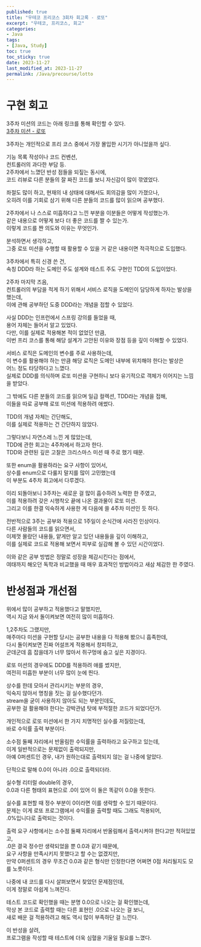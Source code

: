 ```yaml
---
published: true
title: "우테코 프리코스 3회차 회고록 - 로또"
excerpt: "우테코, 프리코스, 회고"
categories:
- Java
tags:
- [Java, Study]
toc: true
toc_sticky: true
date: 2023-11-27
last_modified_at: 2023-11-27
permalink: /Java/precourse/lotto
---
```


# 구현 회고
3주차 미션의 코드는 아래 링크를 통해 확인할 수 있다.<br>
[3주차 미션 - 로또](https://github.com/Suihub/java-lotto-6/tree/Suihub)

3주차는 개인적으로 프리 코스 중에서 가장 몰입한 시기가 아니었을까 싶다.

기능 목록 작성이나 코드 컨벤션,<br>
컨트롤러의 과다한 부담 등.<br>
2주차에서 느꼈던 반성 점들을 되짚는 동시에,<br>
코드 리뷰로 다른 분들의 잘 짜진 코드를 보니 자신감이 많이 깎였었다.

좌절도 많이 하고, 현재의 내 상태에 대해서도 회의감을 많이 가졌으나,<br>
오히려 이를 기회로 삼기 위해 다른 분들의 코드를 많이 읽으며 공부했다.

2주차에서 나 스스로 미흡하다고 느낀 부분을 이분들은 어떻게 작성했는가.<br>
같은 내용으로 어떻게 보다 더 좋은 코드를 짤 수 있는가.<br>
이렇게 코드를 짠 의도와 이유는 무엇인가.

분석하면서 생각하고,<br>
그중 로또 미션을 수행할 때 활용할 수 있을 거 같은 내용이면 적극적으로 도입했다.

3주차에서 특히 신경 쓴 건,<br>
속칭 DDD라 하는 도메인 주도 설계와 테스트 주도 구현인 TDD의 도입이었다.

2주차 마지막 즈음,<br>
컨트롤러의 부담을 적게 하기 위해서 서비스 로직을 도메인이 담당하게 하자는 발상을 했는데,<br>
이에 관해 공부하던 도중 DDD라는 개념을 접할 수 있었다.

사실 DDD는 인프런에서 스프링 강의를 들었을 때,<br>
용어 자체는 들어서 알고 있었다. <br>
다만, 이를 실제로 적용해본 적이 없었던 만큼,<br>
이번 프리 코스를 통해 해당 설계가 고안된 이유와 장점 등을 깊이 이해할 수 있었다.

서비스 로직은 도메인의 변수를 주로 사용하는데,<br>
이 변수를 활용해야 하는 만큼 해당 로직은 도메인 내부에 위치해야 한다는 발상은<br>
어느 정도 타당하다고 느꼈다.<br>
실제로 DDD를 의식하며 로또 미션을 구현하니 보다 유기적으로 객체가 이어지는 느낌을 받았다.

그 밖에도 다른 분들의 코드를 읽으며 일급 컬렉션, TDD라는 개념을 접해,<br>
이들을 따로 공부해 로또 미션에 적용하려 애썼다.

TDD의 개념 자체는 간단해도,<br>
이를 실제로 적용하는 건 간단하지 않았다.

그렇다보니 자연스레 느낀 게 많았는데,<br>
TDD에 관한 회고는 4주차에서 하고자 한다.<br>
TDD와 관련된 깊은 고찰은 크리스마스 미션 때 주로 했기 때문.

또한 enum을 활용하라는 요구 사항이 있어서,<br>
상수를 enum으로 다룰지 말지를 많이 고민했는데 <br>
이 부분도 4주차 회고에서 다루겠다.

이리 되돌아보니 3주차는 새로운 걸 많이 흡수하려 노력한 한 주였고,<br>
이를 적용하려 갖은 시행착오 끝에 나온 결과물이 로또 미션.<br>
그리고 이를 한결 익숙하게 사용한 게 다음에 쓸 4주차 미션인 듯 하다.

전반적으로 3주는 공부와 적용으로 1주일이 순식간에 사라진 인상이다.<br>
다른 사람들의 코드를 읽으면서,<br>
이제껏 몰랐던 내용들, 얕게만 알고 있던 내용들을 깊이 이해하고,<br>
이를 실제로 코드로 적용해 보면서 피부로 실감해 볼 수 있던 시간이었다.

이와 같은 공부 방법은 정말로 성장을 체감시킨다는 점에서,<br>
여태까지 해오던 독학과 비교했을 때 매우 효과적인 방법이라고 새삼 체감한 한 주였다.

# 반성점과 개선점
위에서 많이 공부하고 적용했다고 말했지만,<br>
역시 지금 와서 돌이켜보면 여전히 많이 미흡하다.

1,2주차도 그랬지만,<br>
매주마다 미션을 구현할 당시는 공부한 내용을 다 적용해 봤으니 흡족한데,<br>
다시 돌이켜보면 진짜 어설프게 적용해서 창피하고,<br>
군데군데 흠 잡을데가 너무 많아서 쥐구멍에 숨고 싶은 지경이다.

로또 미션의 경우에도 DDD를 적용하려 애를 썼지만,<br>
여전히 미흡한 부분이 너무 많이 눈에 띈다.

상수를 한데 모아서 관리시키는 부분의 경우,<br>
익숙지 않아서 명칭을 짓는 걸 실수했다던가.<br>
stream을 굳이 사용하지 않아도 되는 부분인데도,<br>
공부한 걸 활용해야 한다는 강박관념 탓에 부적절한 코드가 되었다던가.

개인적으로 로또 미션에서 한 가지 치명적인 실수를 저질렀는데,<br>
바로 수익률 출력 부분이다.

소수점 둘째 자리에서 반올림한 수익률을 출력하라고 요구하고 있는데,<br>
이게 일반적으로는 문제없이 출력되지만,<br>
아예 0퍼센트인 경우, 내가 원하는대로 출력되지 않는 걸 나중에 알았다.

단적으로 말해 0.0이 아니라 .0으로 출력되더라.

실수형 리터럴 double의 경우,<br>
0.0과 다른 형태의 표현으로 .0이 있어 이 둘은 똑같이 0.0을 뜻한다.

실수를 표현할 때 정수 부분이 0이라면 이를 생략할 수 있기 때문이다.<br>
문제는 이게 로또 프로그램에서 수익률을 출력할 때도 그래도 적용되어,<br>
.0%입니다로 출력되는 것이다.

출력 요구 사항에서는 소수점 둘째 자리에서 반올림해서 출력시켜야 한다고만 적혀있었고,<br>
.0은 결국 정수만 생략되었을 뿐 0.0과 같기 때문에,<br>
요구 사항을 만족시키지 못했다고 할 수는 없겠지만,<br>
만약 0퍼센트의 경우 무조건 0.0과 같은 형식만 인정한다면 어쩌면 0점 처리될지도 모를 노릇이다.

나중에 내 코드를 다시 살펴보면서 찾았던 문제점인데,<br>
이게 정말로 아쉽게 느껴진다.

테스트 코드로 확인했을 때는 분명 0.0으로 나오는 걸 확인했는데,<br>
막상 본 코드로 출력할 때는 다른 표현인 .0으로 나오는 걸 보니,<br>
새로 배운 걸 적용하려고 해도 역시 많이 부족하단 걸 느낀다.

이 반성을 살려,<br>
프로그램을 작성할 때 테스트에 더욱 심혈을 기울일 필요를 느꼈다.
